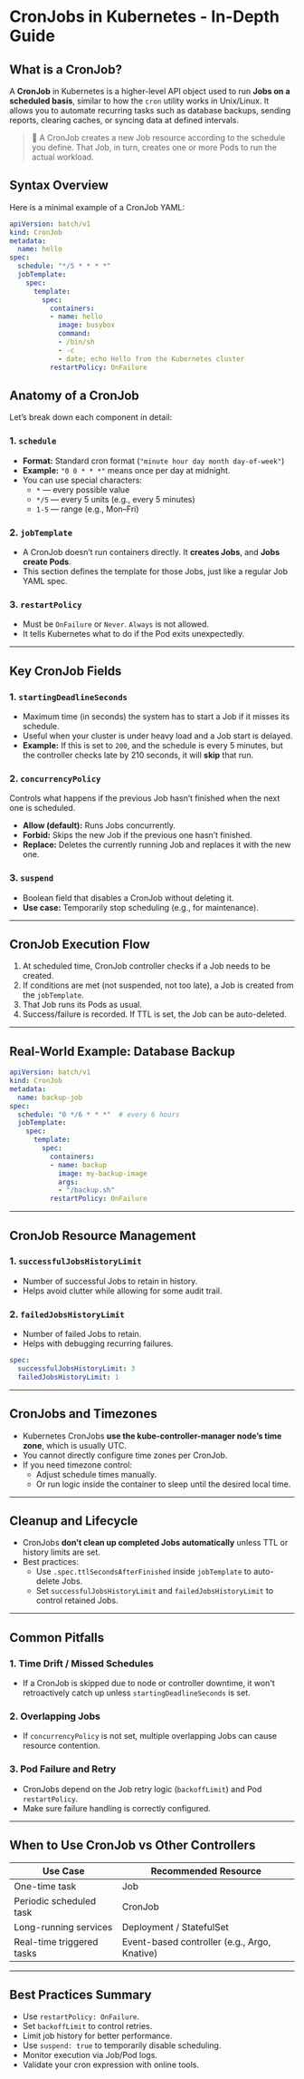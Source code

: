 # CronJobs in Kubernetes - In-Depth Guide

## What is a CronJob?
A **CronJob** in Kubernetes is a higher-level API object used to run **Jobs on a scheduled basis**, similar to how the `cron` utility works in Unix/Linux. It allows you to automate recurring tasks such as database backups, sending reports, clearing caches, or syncing data at defined intervals.

> 📌 A CronJob creates a new Job resource according to the schedule you define. That Job, in turn, creates one or more Pods to run the actual workload.

## Syntax Overview
Here is a minimal example of a CronJob YAML:

```yaml
apiVersion: batch/v1
kind: CronJob
metadata:
  name: hello
spec:
  schedule: "*/5 * * * *"
  jobTemplate:
    spec:
      template:
        spec:
          containers:
          - name: hello
            image: busybox
            command:
            - /bin/sh
            - -c
            - date; echo Hello from the Kubernetes cluster
          restartPolicy: OnFailure
```

## Anatomy of a CronJob
Let’s break down each component in detail:

### 1. `schedule`
- **Format:** Standard cron format (`"minute hour day month day-of-week"`)
- **Example:** `"0 0 * * *"` means once per day at midnight.
- You can use special characters:
  - `*` — every possible value
  - `*/5` — every 5 units (e.g., every 5 minutes)
  - `1-5` — range (e.g., Mon–Fri)

### 2. `jobTemplate`
- A CronJob doesn’t run containers directly. It **creates Jobs**, and **Jobs create Pods**.
- This section defines the template for those Jobs, just like a regular Job YAML spec.

### 3. `restartPolicy`
- Must be `OnFailure` or `Never`. `Always` is not allowed.
- It tells Kubernetes what to do if the Pod exits unexpectedly.

---

## Key CronJob Fields

### 1. `startingDeadlineSeconds`
- Maximum time (in seconds) the system has to start a Job if it misses its schedule.
- Useful when your cluster is under heavy load and a Job start is delayed.
- **Example:** If this is set to `200`, and the schedule is every 5 minutes, but the controller checks late by 210 seconds, it will **skip** that run.

### 2. `concurrencyPolicy`
Controls what happens if the previous Job hasn’t finished when the next one is scheduled.

- **Allow (default):** Runs Jobs concurrently.
- **Forbid:** Skips the new Job if the previous one hasn’t finished.
- **Replace:** Deletes the currently running Job and replaces it with the new one.

### 3. `suspend`
- Boolean field that disables a CronJob without deleting it.
- **Use case:** Temporarily stop scheduling (e.g., for maintenance).

---

## CronJob Execution Flow
1. At scheduled time, CronJob controller checks if a Job needs to be created.
2. If conditions are met (not suspended, not too late), a Job is created from the `jobTemplate`.
3. That Job runs its Pods as usual.
4. Success/failure is recorded. If TTL is set, the Job can be auto-deleted.

---

## Real-World Example: Database Backup

```yaml
apiVersion: batch/v1
kind: CronJob
metadata:
  name: backup-job
spec:
  schedule: "0 */6 * * *"  # every 6 hours
  jobTemplate:
    spec:
      template:
        spec:
          containers:
          - name: backup
            image: my-backup-image
            args:
            - "/backup.sh"
          restartPolicy: OnFailure
```

---

## CronJob Resource Management

### 1. `successfulJobsHistoryLimit`
- Number of successful Jobs to retain in history.
- Helps avoid clutter while allowing for some audit trail.

### 2. `failedJobsHistoryLimit`
- Number of failed Jobs to retain.
- Helps with debugging recurring failures.

```yaml
spec:
  successfulJobsHistoryLimit: 3
  failedJobsHistoryLimit: 1
```

---

## CronJobs and Timezones
- Kubernetes CronJobs **use the kube-controller-manager node’s time zone**, which is usually UTC.
- You cannot directly configure time zones per CronJob.
- If you need timezone control:
  - Adjust schedule times manually.
  - Or run logic inside the container to sleep until the desired local time.

---

## Cleanup and Lifecycle
- CronJobs **don’t clean up completed Jobs automatically** unless TTL or history limits are set.
- Best practices:
  - Use `.spec.ttlSecondsAfterFinished` inside `jobTemplate` to auto-delete Jobs.
  - Set `successfulJobsHistoryLimit` and `failedJobsHistoryLimit` to control retained Jobs.

---

## Common Pitfalls

### 1. Time Drift / Missed Schedules
- If a CronJob is skipped due to node or controller downtime, it won't retroactively catch up unless `startingDeadlineSeconds` is set.

### 2. Overlapping Jobs
- If `concurrencyPolicy` is not set, multiple overlapping Jobs can cause resource contention.

### 3. Pod Failure and Retry
- CronJobs depend on the Job retry logic (`backoffLimit`) and Pod `restartPolicy`.
- Make sure failure handling is correctly configured.

---

## When to Use CronJob vs Other Controllers
| Use Case | Recommended Resource |
|----------|----------------------|
| One-time task | Job |
| Periodic scheduled task | CronJob |
| Long-running services | Deployment / StatefulSet |
| Real-time triggered tasks | Event-based controller (e.g., Argo, Knative) |

---

## Best Practices Summary
- Use `restartPolicy: OnFailure`.
- Set `backoffLimit` to control retries.
- Limit job history for better performance.
- Use `suspend: true` to temporarily disable scheduling.
- Monitor execution via Job/Pod logs.
- Validate your cron expression with online tools.




